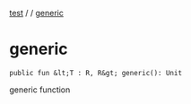 [test](out.md) / [](out.md) / [generic](out.md)


# generic

`public fun &lt;T : R, R&gt; generic(): Unit`

generic function



